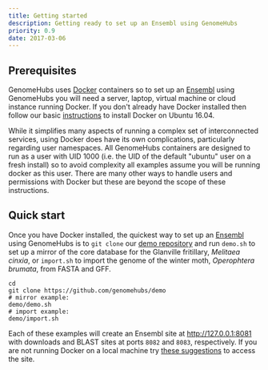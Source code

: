 ```yaml
---
title: Getting started
description: Getting ready to set up an Ensembl using GenomeHubs
priority: 0.9
date: 2017-03-06
---
```


## Prerequisites

GenomeHubs uses [Docker](http://docker.com) containers so to set up an [Ensembl](http://ensembl.org)
using GenomeHubs you will need a server, laptop, virtual machine or cloud instance running Docker.
If you don't already have Docker installed then follow our basic
[instructions](http://genomehubs.org/documentation/installing-docker/) to install Docker on
Ubuntu 16.04.

While it simplifies many aspects of running a complex set of interconnected services, using
Docker does have its own complications, particularly regarding user namespaces. All GenomeHubs
containers are designed to run as a user with UID 1000 (i.e. the UID of the default "ubuntu"
user on a fresh install) so to avoid complexity all examples assume you will be running docker
as this user. There are many other ways to handle users and permissions with Docker but these are
beyond the scope of these instructions.

## Quick start

Once you have Docker installed, the quickest way to set up an [Ensembl](http://ensembl.org) using
GenomeHubs is to `git clone` our [demo repository](https://github.com/genomehubs/demo) and run `demo.sh`
to set up a mirror of the core database for the Glanville fritillary, *Melitaea cinxia*, or
`import.sh` to import the genome of the winter moth, *Operophtera brumata*, from FASTA and GFF.

```
cd
git clone https://github.com/genomehubs/demo
# mirror example:
demo/demo.sh
# import example:
demo/import.sh
```

Each of these examples will create an Ensembl site at http://127.0.0.1:8081 with downloads
and BLAST sites at ports `8082` and `8083`, respectively. If you are not running Docker on
a local machine try [these suggestions](http://genomehubs.org/documentation/mirror-setup-part-ii/#visit-site)
to access the site.
